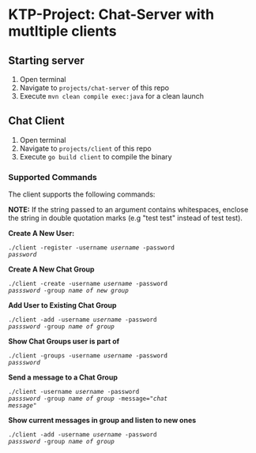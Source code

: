 # KTP-Project: Chat-Server with mutltiple clients

## Starting server

1. Open terminal
2. Navigate to `projects/chat-server` of this repo
3. Execute `mvn clean compile exec:java` for a clean launch

## Chat Client
1. Open terminal
2. Navigate to `projects/client` of this repo
3. Execute `go build client` to compile the binary

### Supported Commands

The client supports the following commands:

**NOTE:** If the string passed to an argument contains whitespaces, enclose the string in double quotation marks
(e.g "test test" instead of test test). 

**Create A New User:**

<code>./client -register -username *username* -password *password*</code>

**Create A New Chat Group**

<code>./client -create -username *username* -password *passsword* -group *name of new group*</code>

**Add User to Existing Chat Group**

<code>./client -add -username *username* -password *passsword* -group *name of group*</code>

**Show Chat Groups user is part of**

<code>./client -groups -username *username* -password *passsword*</code>

**Send a message to a Chat Group**

<code>./client -username *username* -password *passsword* -group *name of group* -message="*chat message*"</code>

**Show current messages in group and listen to new ones**

<code>./client -add -username *username* -password *passsword* -group *name of group*</code>
